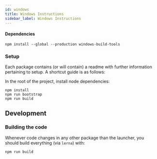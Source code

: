 ```yaml
---
id: windows
title: Windows Instructions
sidebar_label: Windows Instructions
---
```


#### Dependencies

```
npm install --global --production windows-build-tools
```

### Setup

Each package contains (or will contain) a readme with further information pertaining to setup. A shortcut guide is as follows:

In the root of the project, install node dependencies:

```
npm install
npm run bootstrap
npm run build
```

## Development

### Building the code

Whenever code changes in any other package than the launcher, you should build everything (via `lerna`) with:

```
npm run build
```
